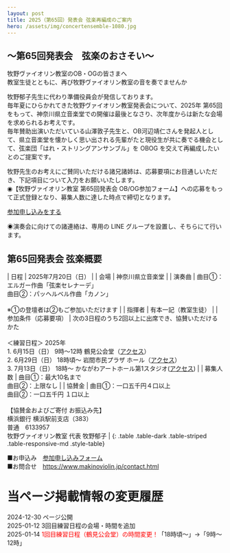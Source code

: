 ```yaml
---
layout: post
title: 2025（第65回）発表会 弦楽再編成のご案内
hero: /assets/img/concertensemble-1080.jpg
---
```


## ～第65回発表会　弦楽のおさそい～
牧野ヴァイオリン教室のOB・OGの皆さまへ<br>
教室生徒とともに、再び牧野ヴァイオリン教室の音を奏でませんか

牧野郁子先生に代わり準備役員会が発信しております。<br>
毎年夏にひらかれてきた牧野ヴァイオリン教室発表会について、2025年 第65回をもって、神奈川県立音楽堂での開催は最後となさり、次年度からは新たな会場を求められるお考えです。<br>
毎年賛助出演いただいている山澤敦子先生と、OB河辺靖仁さんを発起人として、県立音楽堂を懐かしく思い出される先輩がたと現役生が共に奏でる機会として、弦楽団「はれ・ストリングアンサンブル」を OBOG を交えて再編成したいとのご提案です。

牧野先生のお考えにご賛同いただける諸兄諸姉は、応募要項にお目通しいただき、下記項目について入力をお願いいたします。<br>
◉【牧野ヴァイオリン教室 第65回発表会 OB/OG参加フォーム】への応募をもって正式登録となり、募集人数に達した時点で締切となります。

<a type="button" class="btn btn-lg btn-block btn-primary mx-auto" style="width:15em;" href="https://docs.google.com/forms/d/e/1FAIpQLSfQkizDuYiDjteIr3Pq82uvScpDygS9tPoAwaBIJqxPtGZ1Cg/viewform"><i class="fa-regular fa-pen-to-square"></i>
参加申し込みをする</a>

◉演奏会に向けての諸連絡は、専用の LINE グループを設置し、そちらにて行います。

## 第65回発表会 弦楽概要

| 日程 | 2025年7月20日（日） |
| 会場 | 神奈川県立音楽堂 |
| 演奏曲 | 曲目①：エルガー作曲「弦楽セレナーデ」<br>曲目②：パッヘルベル作曲「カノン」<br><br>※①の登壇者は②もご参加いただけます |
| 指揮者 | 有本一記（教室生徒） |
| 参加条件（応募要項） | 次の3日程のうち2回以上に出席でき、協賛いただけるかた<br><br>＜練習日程＞ 2025年<br>1. 6月15日（日） 9時～12時 鶴見公会堂（<a href="https://yokohama-tsurumikoukaido.jp/information/access/" target="_blank">アクセス</a>）<br>2. 6月29日（日） 18時頃～ 岩間市民プラザ ホール（<a href="https://www.iwamaplaza.jp/access.html" target="_blank">アクセス</a>）<br>3. 7月13日（日） 18時～ かながわアートホール第1スタジオ(<a href="https://www.kanagawa-arthall.jp/access/" target="_blank">アクセス</a>) |
| 募集人数 | 曲目①：最大10名まで<br>曲目②：上限なし |
| 協賛金 | 曲目①：一口五千円４口以上<br>曲目②：一口五千円 １口以上<br><br>【協賛金およびご寄付 お振込み先】<br>横浜銀行 横浜駅前支店（383）<br>普通　6133957<br>牧野ヴァイオリン教室 代表 牧野郁子 |
{: .table .table-dark .table-striped .table-responsive-md .style-table}

■お申込み　<a href="https://docs.google.com/forms/d/e/1FAIpQLSfQkizDuYiDjteIr3Pq82uvScpDygS9tPoAwaBIJqxPtGZ1Cg/viewform" target="_blank">参加申し込みフォーム</a><br>
■お問合せ　<a href="https://www.makinoviolin.jp/contact.html" target="_blank">https://www.makinoviolin.jp/contact.html</a>

# 当ページ掲載情報の変更履歴
2024-12-30 ページ公開<br>
2025-01-12 3回目練習日程の会場・時間を追加<br>
2025-01-14 <span style="color: red;">1回目練習日程（鶴見公会堂）の時間変更！</span>「18時頃〜」→「9時～12時」